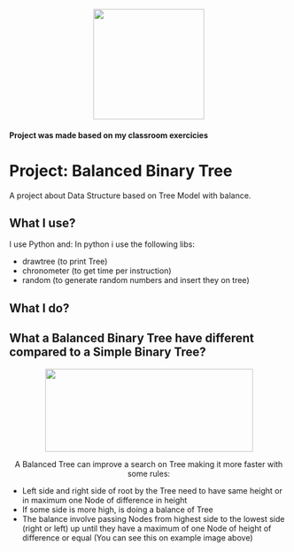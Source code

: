 <p align="center">
  <img width="200" height="200" style="align=center;" src="https://miro.medium.com/max/2400/1*TiJl4Rh47os3hVGoWMwhJQ.gif">
</p>

#### Project was made based on my classroom exercicies

<h1 style"align-text=center;"> Project: Balanced Binary Tree </h1>
 A project about Data Structure based on Tree Model with balance.
 
## What I use?

I use Python and:
  In python i use the following libs:
    <ul>
      <li> drawtree (to print Tree) </li>
      <li> chronometer (to get time per instruction) </li>
      <li> random (to generate random numbers and insert they on tree) </li>
    </ul>
    

## What I do?



## What a Balanced Binary Tree have different compared to a Simple Binary Tree?

<p align="center">
  <img width="375" height="150" style="align=center;" src="https://www.tutorialspoint.com/data_structures_algorithms/images/unbalanced_avl_trees.jpg">
</p>

<p align="center">
  A Balanced Tree can improve a search on Tree making it more faster with some rules:
    <ul>
      <li> Left side and right side of root by the Tree need to have same height or in maximum one Node of difference in height </li>
      <li> If some side is more high, is doing a balance of Tree </li>
      <li> The balance involve passing Nodes from highest side to the lowest side (right or left) up until they have a maximum of one Node of height of difference or equal (You can see this on example image above)</li>
    </ul>
</p>
